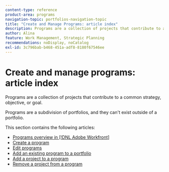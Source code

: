 ```yaml
---
content-type: reference
product-area: programs
navigation-topic: portfolios-navigation-topic
title: "Create and Manage Programs: article index"
description: Programs are a collection of projects that contribute to a common strategy, objective, or goal. Programs are a subdivision of portfolios, and they can't exist outside of a portfolio.
author: Alina
feature: Work Management, Strategic Planning
recommendations: noDisplay, noCatalog
exl-id: 3c796bab-b468-451a-adf8-8180f67546ee
---
```

# Create and manage programs: article index

<!--Audited: 08/2025-->

Programs are a collection of projects that contribute to a common strategy, objective, or goal.

Programs are a subdivision of portfolios, and they can't exist outside of a portfolio.

This section contains the following articles:

* [Programs overview in [!DNL Adobe Workfront]](/help/quicksilver/manage-work/portfolios/create-and-manage-programs/programs-overview.md)
* [Create a program](../../../manage-work/portfolios/create-and-manage-programs/create-program.md) 
* [Edit programs](../../../manage-work/portfolios/create-and-manage-programs/edit-programs.md) 
* [Add an existing program to a portfolio](../../../manage-work/portfolios/create-and-manage-programs/move-program.md) 
* [Add a project to a program](../../../manage-work/portfolios/create-and-manage-programs/add-project-to-program.md) 
* [Remove a project from a program](../../../manage-work/portfolios/create-and-manage-programs/remove-project-from-program.md)
